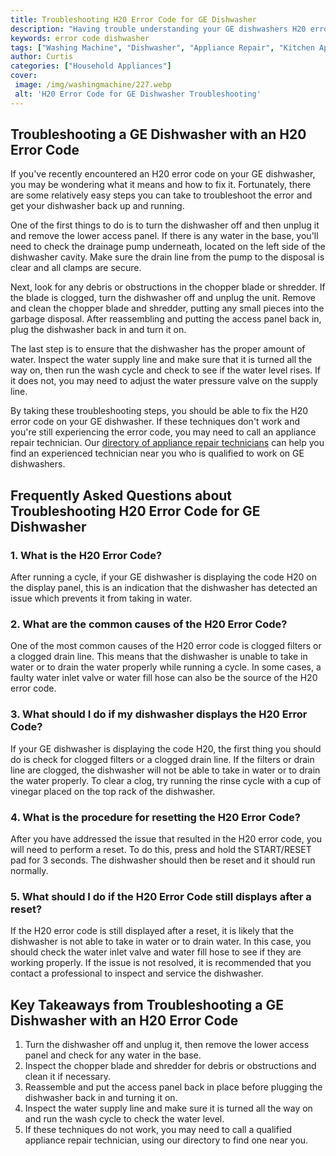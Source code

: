 ```yaml
---
title: Troubleshooting H20 Error Code for GE Dishwasher
description: "Having trouble understanding your GE dishwashers H20 error code Get the latest tips and direction for troubleshooting this common problem--all in this blog post"
keywords: error code dishwasher
tags: ["Washing Machine", "Dishwasher", "Appliance Repair", "Kitchen Appliances", "Clean Appliance"]
author: Curtis
categories: ["Household Appliances"]
cover: 
 image: /img/washingmachine/227.webp
 alt: 'H20 Error Code for GE Dishwasher Troubleshooting'
---
```

## Troubleshooting a GE Dishwasher with an H20 Error Code
If you've recently encountered an H20 error code on your GE dishwasher, you may be wondering what it means and how to fix it. Fortunately, there are some relatively easy steps you can take to troubleshoot the error and get your dishwasher back up and running. 

One of the first things to do is to turn the dishwasher off and then unplug it and remove the lower access panel. If there is any water in the base, you'll need to check the drainage pump underneath, located on the left side of the dishwasher cavity. Make sure the drain line from the pump to the disposal is clear and all clamps are secure. 

Next, look for any debris or obstructions in the chopper blade or shredder. If the blade is clogged, turn the dishwasher off and unplug the unit. Remove and clean the chopper blade and shredder, putting any small pieces into the garbage disposal. After reassembling and putting the access panel back in, plug the dishwasher back in and turn it on.

The last step is to ensure that the dishwasher has the proper amount of water. Inspect the water supply line and make sure that it is turned all the way on, then run the wash cycle and check to see if the water level rises. If it does not, you may need to adjust the water pressure valve on the supply line.

By taking these troubleshooting steps, you should be able to fix the H20 error code on your GE dishwasher. If these techniques don't work and you're still experiencing the error code, you may need to call an appliance repair technician. Our [directory of appliance repair technicians](./pages/appliance-repair-technicians) can help you find an experienced technician near you who is qualified to work on GE dishwashers.

## Frequently Asked Questions about Troubleshooting H20 Error Code for GE Dishwasher

### 1. What is the H20 Error Code?
After running a cycle, if your GE dishwasher is displaying the code H20 on the display panel, this is an indication that the dishwasher has detected an issue which prevents it from taking in water.

### 2. What are the common causes of the H20 Error Code?
One of the most common causes of the H20 error code is clogged filters or a clogged drain line. This means that the dishwasher is unable to take in water or to drain the water properly while running a cycle. In some cases, a faulty water inlet valve or water fill hose can also be the source of the H20 error code.

### 3. What should I do if my dishwasher displays the H20 Error Code?
If your GE dishwasher is displaying the code H20, the first thing you should do is check for clogged filters or a clogged drain line. If the filters or drain line are clogged, the dishwasher will not be able to take in water or to drain the water properly. To clear a clog, try running the rinse cycle with a cup of vinegar placed on the top rack of the dishwasher.

### 4. What is the procedure for resetting the H20 Error Code?
After you have addressed the issue that resulted in the H20 error code, you will need to perform a reset. To do this, press and hold the START/RESET pad for 3 seconds. The dishwasher should then be reset and it should run normally.

### 5. What should I do if the H20 Error Code still displays after a reset?
If the H20 error code is still displayed after a reset, it is likely that the dishwasher is not able to take in water or to drain water. In this case, you should check the water inlet valve and water fill hose to see if they are working properly. If the issue is not resolved, it is recommended that you contact a professional to inspect and service the dishwasher.

## Key Takeaways from Troubleshooting a GE Dishwasher with an H20 Error Code
1. Turn the dishwasher off and unplug it, then remove the lower access panel and check for any water in the base. 
2. Inspect the chopper blade and shredder for debris or obstructions and clean it if necessary.
3. Reassemble and put the access panel back in place before plugging the dishwasher back in and turning it on.
4. Inspect the water supply line and make sure it is turned all the way on and run the wash cycle to check the water level.
5. If these techniques do not work, you may need to call a qualified appliance repair technician, using our directory to find one near you.
